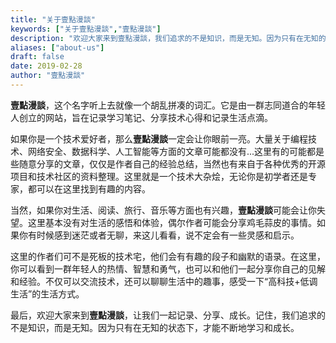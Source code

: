```yaml
---
title: "关于壹點漫談"
keywords: ["关于壹點漫談","壹點漫談"]
description: "欢迎大家来到壹點漫談，我们追求的不是知识，而是无知。因为只有在无知的状态下，才能不断地学习和成长。"
aliases: ["about-us"]
draft: false
date: 2019-02-28
author: "壹點漫談"
---
```


**壹點漫談**，这个名字听上去就像一个胡乱拼凑的词汇。它是由一群志同道合的年轻人创立的网站，旨在记录学习笔记、分享技术心得和记录生活点滴。

如果你是一个技术爱好者，那么**壹點漫談**一定会让你眼前一亮。大量关于编程技术、网络安全、数据科学、人工智能等方面的文章可能都没有...这里有的可能都是些随意分享的文章，仅仅是作者自己的经验总结，当然也有来自于各种优秀的开源项目和技术社区的资料整理。这里就是一个技术大杂烩，无论你是初学者还是专家，都可以在这里找到有趣的内容。

当然，如果你对生活、阅读、旅行、音乐等方面也有兴趣，**壹點漫談**可能会让你失望。这里基本没有对生活的感悟和体验，偶尔作者可能会分享鸡毛蒜皮的事情。如果你有时候感到迷茫或者无聊，来这儿看看，说不定会有一些灵感和启示。

这里的作者们可不是死板的技术宅，他们会有有趣的段子和幽默的语录。在这里，你可以看到一群年轻人的热情、智慧和勇气，也可以和他们一起分享你自己的见解和经验。不仅可以交流技术，还可以聊聊生活中的趣事，感受一下“高科技+低调生活”的生活方式。

最后，欢迎大家来到**壹點漫談**，让我们一起记录、分享、成长。记住，我们追求的不是知识，而是无知。因为只有在无知的状态下，才能不断地学习和成长。


